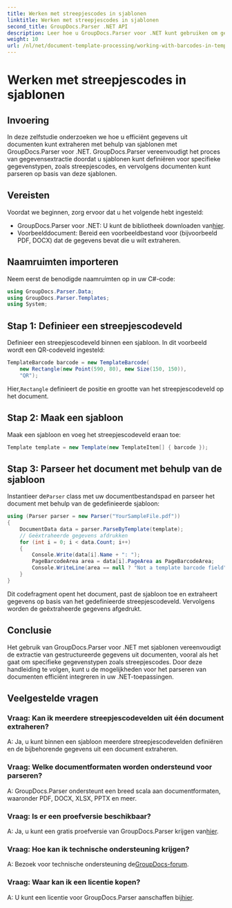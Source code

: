 ```yaml
---
title: Werken met streepjescodes in sjablonen
linktitle: Werken met streepjescodes in sjablonen
second_title: GroupDocs.Parser .NET API
description: Leer hoe u GroupDocs.Parser voor .NET kunt gebruiken om gestructureerde gegevens uit documenten te extraheren met behulp van sjablonen. Vereenvoudig de gegevensextractie met streepjescodevelden.
weight: 10
url: /nl/net/document-template-processing/working-with-barcodes-in-templates/
---
```


# Werken met streepjescodes in sjablonen

## Invoering
In deze zelfstudie onderzoeken we hoe u efficiënt gegevens uit documenten kunt extraheren met behulp van sjablonen met GroupDocs.Parser voor .NET. GroupDocs.Parser vereenvoudigt het proces van gegevensextractie doordat u sjablonen kunt definiëren voor specifieke gegevenstypen, zoals streepjescodes, en vervolgens documenten kunt parseren op basis van deze sjablonen.
## Vereisten
Voordat we beginnen, zorg ervoor dat u het volgende hebt ingesteld:
-  GroupDocs.Parser voor .NET: U kunt de bibliotheek downloaden van[hier](https://releases.groupdocs.com/parser/net/).
- Voorbeelddocument: Bereid een voorbeeldbestand voor (bijvoorbeeld PDF, DOCX) dat de gegevens bevat die u wilt extraheren.

## Naamruimten importeren
Neem eerst de benodigde naamruimten op in uw C#-code:
```csharp
using GroupDocs.Parser.Data;
using GroupDocs.Parser.Templates;
using System;
```
## Stap 1: Definieer een streepjescodeveld
Definieer een streepjescodeveld binnen een sjabloon. In dit voorbeeld wordt een QR-codeveld ingesteld:
```csharp
TemplateBarcode barcode = new TemplateBarcode(
    new Rectangle(new Point(590, 80), new Size(150, 150)),
    "QR");
```
 Hier,`Rectangle` definieert de positie en grootte van het streepjescodeveld op het document.
## Stap 2: Maak een sjabloon
Maak een sjabloon en voeg het streepjescodeveld eraan toe:
```csharp
Template template = new Template(new TemplateItem[] { barcode });
```
## Stap 3: Parseer het document met behulp van de sjabloon
 Instantieer de`Parser` class met uw documentbestandspad en parseer het document met behulp van de gedefinieerde sjabloon:
```csharp
using (Parser parser = new Parser("YourSampleFile.pdf"))
{
    DocumentData data = parser.ParseByTemplate(template);
    // Geëxtraheerde gegevens afdrukken
    for (int i = 0; i < data.Count; i++)
    {
        Console.Write(data[i].Name + ": ");
        PageBarcodeArea area = data[i].PageArea as PageBarcodeArea;
        Console.WriteLine(area == null ? "Not a template barcode field" : area.Value);
    }
}
```
Dit codefragment opent het document, past de sjabloon toe en extraheert gegevens op basis van het gedefinieerde streepjescodeveld. Vervolgens worden de geëxtraheerde gegevens afgedrukt.

## Conclusie
Het gebruik van GroupDocs.Parser voor .NET met sjablonen vereenvoudigt de extractie van gestructureerde gegevens uit documenten, vooral als het gaat om specifieke gegevenstypen zoals streepjescodes. Door deze handleiding te volgen, kunt u de mogelijkheden voor het parseren van documenten efficiënt integreren in uw .NET-toepassingen.

## Veelgestelde vragen
### Vraag: Kan ik meerdere streepjescodevelden uit één document extraheren?
A: Ja, u kunt binnen een sjabloon meerdere streepjescodevelden definiëren en de bijbehorende gegevens uit een document extraheren.
### Vraag: Welke documentformaten worden ondersteund voor parseren?
A: GroupDocs.Parser ondersteunt een breed scala aan documentformaten, waaronder PDF, DOCX, XLSX, PPTX en meer.
### Vraag: Is er een proefversie beschikbaar?
 A: Ja, u kunt een gratis proefversie van GroupDocs.Parser krijgen van[hier](https://releases.groupdocs.com/).
### Vraag: Hoe kan ik technische ondersteuning krijgen?
 A: Bezoek voor technische ondersteuning de[GroupDocs-forum](https://forum.groupdocs.com/c/parser/17).
### Vraag: Waar kan ik een licentie kopen?
 A: U kunt een licentie voor GroupDocs.Parser aanschaffen bij[hier](https://purchase.groupdocs.com/buy).